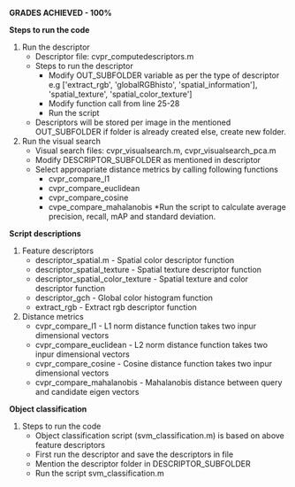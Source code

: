 **GRADES ACHIEVED - 100%**

**Steps to run the code**

1. Run the descriptor
    * Descriptor file: cvpr_computedescriptors.m
    * Steps to run the descriptor
        * Modify OUT_SUBFOLDER variable as per the type of descriptor e.g ['extract_rgb', 'globalRGBhisto', 'spatial_information'], 'spatial_texture', 'spatial_color_texture']
        * Modify function call from line 25-28
        * Run the script
    * Descriptors will be stored per image in the mentioned OUT_SUBFOLDER if folder is already created else, create new folder.
2. Run the visual search
    * Visual search files: cvpr_visualsearch.m, cvpr_visualsearch_pca.m
    * Modify DESCRIPTOR_SUBFOLDER as mentioned in descriptor
    * Select approapriate distance metrics by calling following functions
        * cvpr_compare_l1
        * cvpr_compare_euclidean
        * cvpr_compare_cosine
        * cvpe_compare_mahalanobis
    *Run the script to calculate average precision, recall, mAP and standard deviation.


**Script descriptions**

1. Feature descriptors
    * descriptor_spatial.m - Spatial color descriptor function
    * descriptor_spatial_texture - Spatial texture descriptor function
    * descriptor_spatial_color_texture - Spatial texture and color descriptor function
    * descriptor_gch - Global color histogram function
    * extract_rgb - Extract rgb descriptor function
2. Distance metrics
    * cvpr_compare_l1 - L1 norm distance function takes two inpur dimensional vectors
    * cvpr_compare_euclidean - L2 norm distance function takes two inpur dimensional vectors
    * cvpr_compare_cosine - Cosine distance function takes two inpur dimensional vectors
    * cvpr_compare_mahalanobis - Mahalanobis distance between query and candidate eigen vectors


**Object classification**
1. Steps to run the code
    * Object classification script (svm_classification.m) is based on above feature descriptors
    * First run the descriptor and save the descriptors in file
    * Mention the descriptor folder in DESCRIPTOR_SUBFOLDER
    * Run the script svm_classification.m